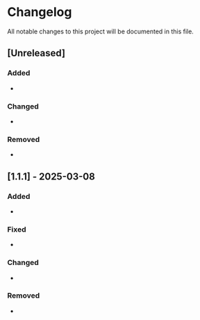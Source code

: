 # Changelog

All notable changes to this project will be documented in this file.

## [Unreleased]

### Added

- 

### Changed

- 

### Removed

- 

## [1.1.1] - 2025-03-08

### Added

- 

### Fixed

- 

### Changed

- 

### Removed

- 